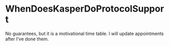 # WhenDoesKasperDoProtocolSupport
No guarantees, but it is a motivational time table. I will update appointments after I've done them.
